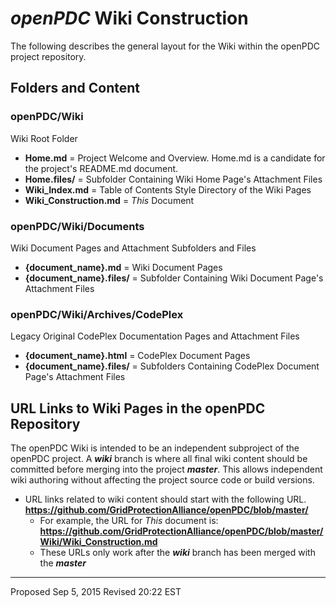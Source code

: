 # *openPDC* Wiki Construction
The following describes the general layout for the Wiki within the openPDC project repository.

## Folders and Content
### openPDC/Wiki
Wiki Root Folder
  * **Home.md** = Project Welcome and Overview.  Home.md is a candidate for the project's README.md document.
  * **Home.files/** = Subfolder Containing Wiki Home Page's Attachment Files
  * **Wiki_Index.md** = Table of Contents Style Directory of the Wiki Pages
  * **Wiki_Construction.md** = *This* Document

### openPDC/Wiki/Documents
Wiki Document Pages and Attachment Subfolders and Files
  * **{document_name}.md** = Wiki Document Pages
  * **{document_name}.files/** = Subfolder Containing Wiki Document Page's Attachment Files

### openPDC/Wiki/Archives/CodePlex
Legacy Original CodePlex Documentation Pages and Attachment Files
  * **{document_name}.html** = CodePlex Document Pages
  * **{document_name}.files/** = Subfolders Containing CodePlex Document Page's Attachment Files

## URL Links to Wiki Pages in the openPDC Repository
The openPDC Wiki is intended to be an independent subproject of the openPDC project.  A ***wiki*** branch is where all final wiki content should be committed before merging into the project ***master***.  This allows independent wiki authoring without affecting the project source code or build versions.
  * URL links related to wiki content should start with the following URL.
  **https://github.com/GridProtectionAlliance/openPDC/blob/master/**
    * For example, the URL for *This* document is:
      **https://github.com/GridProtectionAlliance/openPDC/blob/master/Wiki/Wiki_Construction.md**
    * These URLs only work after the ***wiki*** branch has been merged with the ***master***
  
---
Proposed Sep 5, 2015
Revised 20:22 EST
